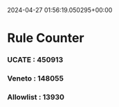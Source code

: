 2024-04-27 01:56:19.050295+00:00
# Rule Counter 
 ### UCATE : 450913

 ### Veneto : 148055

 ### Allowlist : 13930